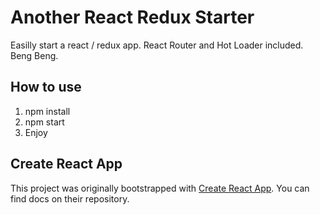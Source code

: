 # Another React Redux Starter

Easilly start a react / redux app. React Router and Hot Loader included. Beng Beng.

## How to use

1. npm install
2. npm start
3. Enjoy

## Create React App

This project was originally bootstrapped with [Create React App](https://github.com/facebookincubator/create-react-app). You can find docs on their repository.